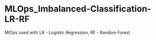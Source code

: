 # MLOps_Imbalanced-Classification-LR-RF
MlOps used with LR - Logistic Regression, RF - Random Forest
